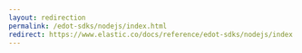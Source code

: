 ```yaml
---
layout: redirection
permalink: /edot-sdks/nodejs/index.html
redirect: https://www.elastic.co/docs/reference/edot-sdks/nodejs/index.html
---
```

